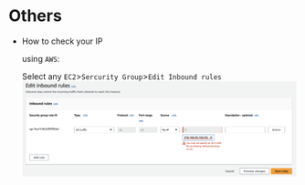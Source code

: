# Others

+ How to check your IP
  
  using `AWS`:

  Select any `EC2`>`Sercurity Group`>`Edit Inbound rules`
  ![](./img/AWS-your%20IP.png)
